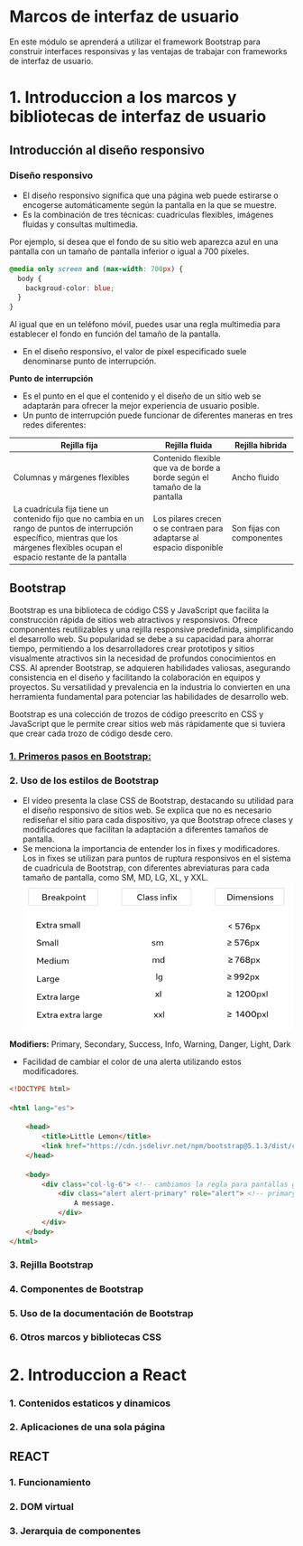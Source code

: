 # Marcos de interfaz de usuario
En este módulo se aprenderá a utilizar el framework Bootstrap para construir interfaces responsivas y las ventajas de trabajar con frameworks de interfaz de usuario.
# 1. Introduccion a los marcos y bibliotecas de interfaz de usuario
## Introducción al diseño responsivo
### Diseño responsivo
- El diseño responsivo significa que una página web puede estirarse o encogerse automáticamente según la pantalla en la que se muestre.
- Es la combinación de tres técnicas: cuadrículas flexibles, imágenes fluidas y consultas multimedia.

Por ejemplo, si desea que el fondo de su sitio web aparezca azul en una pantalla con un tamaño de pantalla inferior o igual a 700 píxeles.
```css
@media only screen and (max-width: 700px) {
  body {
    backgroud-color: blue;
  }
}
```
Al igual que en un teléfono móvil, puedes usar una regla multimedia para establecer el fondo en función del tamaño de la pantalla.
- En el diseño responsivo, el valor de píxel especificado suele denominarse punto de interrupción.

**Punto de interrupción** 
- Es el punto en el que el contenido y el diseño de un sitio web se adaptarán para ofrecer la mejor experiencia de usuario posible. 
- Un punto de interrupción puede funcionar de diferentes maneras en tres redes diferentes:

| Rejilla fija | Rejilla fluida | Rejilla hibrida |
|---|--- |---|
| Columnas y márgenes flexibles | Contenido flexible que va de borde a borde según el tamaño de la pantalla |  Ancho fluido   |
| La cuadrícula fija tiene un contenido fijo que no cambia en un rango de puntos de interrupción específico, mientras que los márgenes flexibles ocupan el espacio restante de la pantalla | Los pilares crecen o se contraen para adaptarse al espacio disponible | Son fijas con componentes |

## Bootstrap
Bootstrap es una biblioteca de código CSS y JavaScript que facilita la construcción rápida de sitios web atractivos y responsivos. Ofrece componentes reutilizables y una rejilla responsive predefinida, simplificando el desarrollo web. Su popularidad se debe a su capacidad para ahorrar tiempo, permitiendo a los desarrolladores crear prototipos y sitios visualmente atractivos sin la necesidad de profundos conocimientos en CSS. Al aprender Bootstrap, se adquieren habilidades valiosas, asegurando consistencia en el diseño y facilitando la colaboración en equipos y proyectos. Su versatilidad y prevalencia en la industria lo convierten en una herramienta fundamental para potenciar las habilidades de desarrollo web.

Bootstrap es una colección de trozos de código preescrito en CSS y JavaScript que le permite crear sitios web más rápidamente que si tuviera que crear cada trozo de código desde cero. 

### [1. Primeros pasos en Bootstrap:](https://github.com/trejazmine/Frontend-Training/tree/main/2_Marcos-de_interfaz-de-usuario/1_Primeros-pasos)

### 2. Uso de los estilos de Bootstrap
- El video presenta la clase CSS de Bootstrap, destacando su utilidad para el diseño responsivo de sitios web. Se explica que no es necesario rediseñar el sitio para cada dispositivo, ya que Bootstrap ofrece clases y modificadores que facilitan la adaptación a diferentes tamaños de pantalla.
- Se menciona la importancia de entender los in fixes y modificadores. Los in fixes se utilizan para puntos de ruptura responsivos en el sistema de cuadrícula de Bootstrap, con diferentes abreviaturas para cada tamaño de pantalla, como SM, MD, LG, XL, y XXL.
![In-fixes](https://github.com/trejazmine/Frontend-Training/blob/main/2_Marcos-de_interfaz-de-usuario/2_Uso-de-estilos/in-fixes.png?raw=true)

**Modifiers:** Primary, Secondary, Success, Info, Warning, Danger, Light, Dark
- Facilidad de cambiar el color de una alerta utilizando estos modificadores.
```html
<!DOCTYPE html>

<html lang="es">  

    <head>
        <title>Little Lemon</title>
        <link href="https://cdn.jsdelivr.net/npm/bootstrap@5.1.3/dist/css/bootstrap.min.css" rel="stylesheet"/>
    </head>

    <body>
        <div class="col-lg-6"> <!-- cambiamos la regla para pantallas grandes (LG) -->
            <div class="alert alert-primary" role="alert"> <!-- primary is the modifier -->
                A message.
            </div>
        </div>
    </body>
</html>
```

### 3. Rejilla Bootstrap

### 4. Componentes de Bootstrap

### 5. Uso de la documentación de Bootstrap

### 6. Otros marcos y bibliotecas CSS

# 2. Introduccion a React

### 1. Contenidos estaticos y dinamicos

### 2. Aplicaciones de una sola página

## REACT

### 1. Funcionamiento

### 2. DOM virtual

### 3. Jerarquia de componentes
